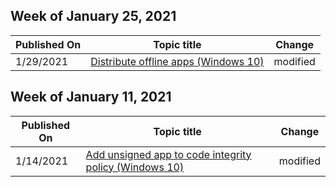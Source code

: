 <!-- This file is generated automatically each week. Changes made to this file will be overwritten.-->



## Week of January 25, 2021


| Published On |Topic title | Change |
|------|------------|--------|
| 1/29/2021 | [Distribute offline apps (Windows 10)](/microsoft-store/distribute-offline-apps) | modified |


## Week of January 11, 2021


| Published On |Topic title | Change |
|------|------------|--------|
| 1/14/2021 | [Add unsigned app to code integrity policy (Windows 10)](/microsoft-store/add-unsigned-app-to-code-integrity-policy) | modified |
